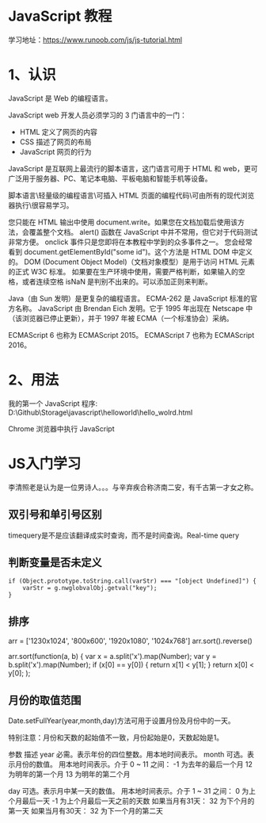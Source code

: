 # JavaScript 教程
学习地址：https://www.runoob.com/js/js-tutorial.html

# 1、认识
JavaScript 是 Web 的编程语言。

JavaScript web 开发人员必须学习的 3 门语言中的一门：
- HTML 定义了网页的内容
- CSS 描述了网页的布局
- JavaScript 网页的行为

JavaScript 是互联网上最流行的脚本语言，这门语言可用于 HTML 和 web，更可广泛用于服务器、PC、笔记本电脑、平板电脑和智能手机等设备。

脚本语言\轻量级的编程语言\可插入 HTML 页面的编程代码\可由所有的现代浏览器执行\很容易学习。

您只能在 HTML 输出中使用 document.write。如果您在文档加载后使用该方法，会覆盖整个文档。
alert() 函数在 JavaScript 中并不常用，但它对于代码测试非常方便。
onclick 事件只是您即将在本教程中学到的众多事件之一。
您会经常看到 document.getElementById("some id")。这个方法是 HTML DOM 中定义的。
DOM (Document Object Model)（文档对象模型）是用于访问 HTML 元素的正式 W3C 标准。
如果要在生产环境中使用，需要严格判断，如果输入的空格，或者连续空格 isNaN 是判别不出来的。可以添加正则来判断。

Java（由 Sun 发明）是更复杂的编程语言。
ECMA-262 是 JavaScript 标准的官方名称。
JavaScript 由 Brendan Eich 发明。它于 1995 年出现在 Netscape 中（该浏览器已停止更新），并于 1997 年被 ECMA（一个标准协会）采纳。

ECMAScript 6 也称为 ECMAScript 2015。
ECMAScript 7 也称为 ECMAScript 2016。

# 2、用法
我的第一个 JavaScript 程序: D:\Github\Storage\javascript\helloworld\hello_wolrd.html

Chrome 浏览器中执行 JavaScript

# JS入门学习
李清照老是认为是一位男诗人。。。与辛弃疾合称济南二安，有千古第一才女之称。

## 双引号和单引号区别
timequery是不是应该翻译成实时查询，而不是时间查询。Real-time query

## 判断变量是否未定义
```
if (Object.prototype.toString.call(varStr) === "[object Undefined]") {
	varStr = g.nwglobvalObj.getval("key");
}
```

## 排序
arr = ['1230x1024', '800x600', '1920x1080',  '1024x768']
arr.sort().reverse()

arr.sort(function(a, b) {
	var x = a.split('x').map(Number);
	var y = b.split('x').map(Number);
	if (x[0] == y[0]) {
		return x[1] < y[1];
	}
	return x[0] < y[0];
);

## 月份的取值范围
Date.setFullYear(year,month,day)方法可用于设置月份及月份中的一天。

特别注意：月份和天数的起始值不一致，月份起始是0，天数起始是1。

参数	描述
year	必需。表示年份的四位整数。用本地时间表示。
month	可选。表示月份的数值。
用本地时间表示。介于 0 ~ 11 之间：
-1 为去年的最后一个月
12 为明年的第一个月
13 为明年的第二个月

day	可选。表示月中某一天的数值。
用本地时间表示。介于 1 ~ 31 之间：
0 为上个月最后一天
-1 为上个月最后一天之前的天数
如果当月有31天：
32 为下个月的第一天
如果当月有30天：
32 为下一个月的第二天





